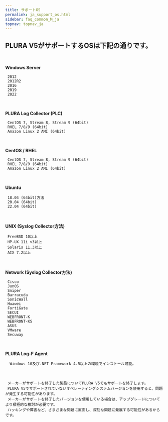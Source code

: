```yaml
---
title: サポートOS
permalink: ja_support_os.html
sidebar: faq_common_M_ja
topnav: topnav_ja
---
```


## PLURA V5がサポートするOSは下記の通りです。

<br />

**Windows Server**

     2012
     2012R2
     2016
     2019
     2022

<br />

**PLURA Log Collector (PLC)**

     CentOS 7, Stream 8, Stream 9 (64bit)
     RHEL 7/8/9 (64bit)
     Amazon Linux 2 AMI (64bit)

<br />

**CentOS / RHEL**

     CentOS 7, Stream 8, Stream 9 (64bit)
     RHEL 7/8/9 (64bit)
     Amazon Linux 2 AMI (64bit)

<br />

**Ubuntu**

     18.04 (64bit)方法
     20.04 (64bit) 
     22.04 (64bit) 

<br />

**UNIX (Syslog Collector方法)**

     FreeBSD 10以上
     HP-UX 11i v3以上
     Solaris 11.3以上
     AIX 7.2以上

<br />

**Network (Syslog Collector方法)**

     Cisco
     JunOS
     Sniper
     Barracuda
     SonicWall
     Huawei
     FortiGate
     SECUI
     WEBFRONT-K
     WEBFRONT-KS
     ASUS
     VMware
     Secuway

<br />

**PLURA Log-F Agent**

      Windows 10及び.NET Framework 4.5以上の環境でインストール可能。

<br />

     メーカーがサポートを終了した製品についてPLURA V5でもサポートを終了します。
     PLURA V5でサポートされていないオペレーティングシステムバージョンを使用すると、問題が発生する可能性があります。
     メーカーがサポートを終了したバージョンを使用している場合は、アップグレードについてより積極的な検討が必要です。
     ハッキングや障害など、さまざまな問題に直面し、深刻な問題に発展する可能性があるからです。